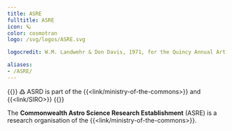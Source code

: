```yaml
---
title: ASRE
fulltitle: ASRE
icon: 🪐
color: cosmotran
logo: /svg/logos/ASRE.svg

logocredit: W.M. Landwehr & Don Davis, 1971, for the Quincy Annual Art Show

aliases:
- /ASRE/
---
```

{{<note>}}
߷ ASRD is part of the {{<link/ministry-of-the-commons>}} and {{<link/SIRO>}}
{{</note>}}

The <span class="fi fi-min-asre fis"></span> **Commonwealth Astro Science Research Establishment** (ASRE) is a research organisation of the {{<link/ministry-of-the-commons>}}.
